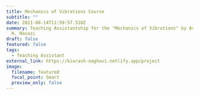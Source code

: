 ```yaml
---
title: Mechanics of Vibrations Course
subtitle: ""
date: 2021-08-14T11:59:57.510Z
summary: Teaching Assistantship for the "Mechanics of Vibrations" by Asst. Prof.
  H. Navazi
draft: false
featured: false
tags:
  - Teaching Assistant
external_link: https://kiarash-naghavi.netlify.app/project
image:
  filename: featured
  focal_point: Smart
  preview_only: false
---
```

